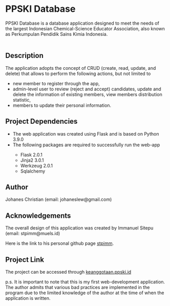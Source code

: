 <h1>PPSKI Database</h1>
PPSKI Database is a database application designed to meet the needs of the largest Indonesian Chemical-Science Educator
Association, also known as Perkumpulan Pendidik Sains Kimia Indonesia.
<br></br>

<h2>Description</h2>
The application adopts the concept of CRUD (create, read, update, and delete) 
that allows to perform the following actions, but not limited to
<ul>
  <li>new member to register through the app, </li>
  <li>admin-level user to review (reject and accept) candidates, update and delete the information of existing members, 
  view members distribution statistic,  
  <li>members to update their personal information.</li>
</ul>

<h2>Project Dependencies</h2>
<ul>
  <li>The web application was created using Flask and is based on Python 3.9.0</li>
  <li>The following packages are required to successfully run the web-app</li>
  <ul>
    <li>Flask 2.0.1</li>
    <li>Jinja2 3.0.1</li>
    <li>Werkzeug 2.0.1</li>
    <li>Sqlalchemy</li>
  </ul>
</ul>


<h2>Author</h2>
<p>Johanes Christian (email: johaneslew@gmail.com)</p>

<h2>Acknowledgements</h2>
<p>The overall design of this application was created by Immanuel Sitepu (email: stpimm@muels.id)</p>
<p>Here is the link to his personal github page <a href="https://github.com/stpimm">stpimm</a>.</p>

<h2>Project Link</h2>
<p>The project can be accessed through <a href="https://keanggotaan.ppski.id">keanggotaan.ppski.id</a></p>
<p>p.s. It is important to note that this is my first web-development application. The author admits that various bad practices are implemented in the program due to the limited knowledge of the author at the time of when the application is written.</p>
